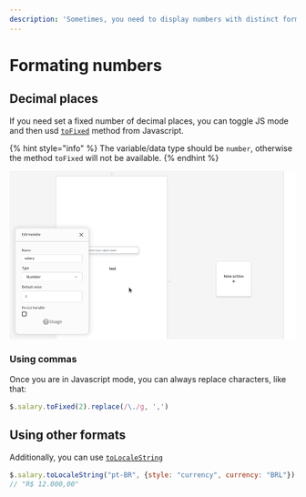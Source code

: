 ```yaml
---
description: 'Sometimes, you need to display numbers with distinct formats'
---
```


# Formating numbers

## Decimal places

If you need set a fixed number of decimal places, you can toggle JS mode and then usd [`toFixed`](https://developer.mozilla.org/pt-BR/docs/Web/JavaScript/Reference/Global_Objects/Number/toFixed) method from Javascript.

{% hint style="info" %}
The variable/data type should be `number`, otherwise the method `toFixed` will not be available.
{% endhint %}

![Example on adding decimal places on number display](../../.gitbook/assets/formating-numbers-to-fixed.gif)

### Using commas

Once you are in Javascript mode, you can always replace characters, like that:

```javascript
$.salary.toFixed(2).replace(/\./g, ',')
```

## Using other formats

Additionally, you can use [`toLocaleString`](https://developer.mozilla.org/pt-BR/docs/Web/JavaScript/Reference/Global_Objects/Number/toLocaleString)

```javascript
$.salary.toLocaleString("pt-BR", {style: "currency", currency: "BRL"})
// "R$ 12.000,00"
```



